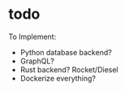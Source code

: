 # todo

To Implement:

- Python database backend?
- GraphQL?
- Rust backend? Rocket/Diesel
- Dockerize everything?
